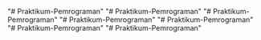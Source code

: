 "# Praktikum-Pemrograman" 
"# Praktikum-Pemrograman" 
"# Praktikum-Pemrograman" 
"# Praktikum-Pemrograman" 
"# Praktikum-Pemrograman" 
"# Praktikum-Pemrograman" 
"# Praktikum-Pemrograman" 
